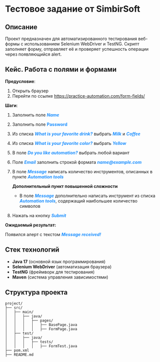 # Тестовое задание от SimbirSoft

## Описание
Проект предназначен для автоматизированного тестирования веб-формы с использованием Selenium WebDriver и TestNG. 
Скрипт заполняет форму, отправляет её и проверяет успешность операции через появляющийся alert.

## Кейс. Работа с полями и формами
**Предусловие**:
1. Открыть браузер
2. Перейти по ссылке https://practice-automation.com/form-fields/

**Шаги**:

1. Заполнить поле <span style="color:dodgerblue">**_Name_**</span>
2. Заполнить поле <span style="color:dodgerblue">**Password**</span>
3. Из списка <span style="color:dodgerblue">**_What is your favorite drink?_**</span> выбрать <span style="color:dodgerblue">**_Milk_**</span> и <span style="color:dodgerblue">**_Coffee_**</span>
4. Из списка <span style="color:dodgerblue">**_What is your favorite color?_**</span> выбрать <span style="color:dodgerblue">_**Yellow**_</span>
5. В поле <span style="color:dodgerblue">**_Do you like automation?_**</span> выбрать любой вариант
6. Поле <span style="color:dodgerblue">**_Email_**</span> заполнить строкой формата <span style="color:dodgerblue">**_name@example.com_**</span>
7. В поле <span style="color:dodgerblue">**_Message_**</span> написать количество инструментов, описанных в пункте <span style="color:dodgerblue">**_Automation tools_**</span>

   **Дополнительный пункт повышенной сложности**
    - В поле <span style="color:dodgerblue">**_Message_**</span> дополнительно написать инструмент из списка <span style="color:dodgerblue">**_Automation tools_**</span>, содержащий
      наибольшее количество символов
8. Нажать на кнопку <span style="color:dodgerblue">**_Submit_**</span>

**Ожидаемый результат:**

Появился алерт с текстом <span style="color:dodgerblue">**_Message received!_**</span>

## Стек технологий
- **Java 17** (основной язык программирования)
- **Selenium WebDriver** (автоматизация браузера)
- **TestNG** (фреймворк для тестирования)
- **Maven** (система управления зависимостями)

## Структура проекта
```
project/
├── src/
│   ├── main/
│   │   ├── java/
│   │   │   ├── pages/
│   │   │   │   ├── BasePage.java
│   │   │   │   ├── FormPage.java
│   ├── test/
│   │   ├── java/
│   │   │   ├── tests/
│   │   │   │   ├── FormTest.java
├── pom.xml
├── README.md
```


